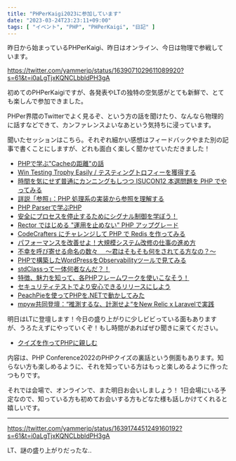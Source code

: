 ```yaml
---
title: "PHPerKaigi2023に参加しています"
date: "2023-03-24T23:23:11+09:00"
tags: [ "イベント", "PHP", "PHPerKaigi", "日記" ]
---
```


昨日から始まっているPHPerKaigi、昨日はオンライン、今日は物理で参戦しています。

https://twitter.com/yammerjp/status/1639071029611089920?s=61&t=i0aLgTjxKQNCLbbldPH3gA

初めてのPHPerKaigiですが、各発表やLTの独特の空気感がとても新鮮で、とても楽しんで参加できました。

PHPer界隈のTwitterでよく見るぞ、という方の話を聞けたり、なんなら物理的に話すなどできて、カンファレンスよいなあという気持ちに浸っています。

聞いたセッションはこちら。それぞれ細かい感想はフィードバックやまた別の記事で書くことにしますが、どれも面白く楽しく聞かせていただきました！

- [PHPで学ぶ"Cacheの距離"の話](https://fortee.jp/phperkaigi-2023/proposal/280706e0-7158-4237-8202-c9d64330b96f)
- [Win Testing Trophy Easily / テスティングトロフィーを獲得する](https://fortee.jp/phperkaigi-2023/proposal/90c0d39b-108b-4104-b93e-f7e0711003c6)
- [時間を気にせず普通にカンニングもしつつ ISUCON12 本選問題を PHP でやってみる](https://fortee.jp/phperkaigi-2023/proposal/7e212cb2-be37-43e8-b6ee-5236d259fcbf)
- [詳説「参照」：PHP 処理系の実装から参照を理解する](https://fortee.jp/phperkaigi-2023/proposal/95e4dd94-5fc7-40fe-9e1a-230e36404cbe)
- [PHP Parserで学ぶPHP](https://fortee.jp/phperkaigi-2023/proposal/86b0f058-2b05-4a06-a7d3-825aec7997bb)
- [安全にプロセスを停止するためにシグナル制御を学ぼう！](https://fortee.jp/phperkaigi-2023/proposal/b9414c59-cb8f-4654-84c7-ade44744295e)
- [Rector ではじめる "運用を止めない" PHP アップグレード](https://fortee.jp/phperkaigi-2023/proposal/d3084a8f-89b5-48d6-8a81-59c460b3b3e0)
- [CodeCrafters にチャレンジして PHP で Redis を作ってみる](https://fortee.jp/phperkaigi-2023/proposal/dc54af9b-f879-47b6-9737-12ae6e84bf1d)
- [パフォーマンスを改善せよ！大規模システム改修の仕事の進め方](https://fortee.jp/phperkaigi-2023/proposal/4a67cc68-83f0-492d-86ca-54304fc256c8)
- [不幸を呼び寄せる命名の数々　 ～君はそもそも何をされてる方なの？～](https://fortee.jp/phperkaigi-2023/proposal/b84ab856-7c83-46a8-829e-84adbc1e7921)
- [PHPで構築したWordPressをObservabilityツールで見てみる](https://fortee.jp/phperkaigi-2023/proposal/f4d1dc93-718b-44c7-8be2-edd66a253e630)
- [stdClassって一体何者なんだ？！](https://fortee.jp/phperkaigi-2023/proposal/8e702c28-702b-4033-a16b-1481147be718)
- [特徴、魅力を知って、各PHPフレームワークを使いこなそう！](https://fortee.jp/phperkaigi-2023/proposal/f90ff566-8535-4a0e-8ff2-99f3c8cc3f66)
- [セキュリティテストでより安心できるリリースにしよう](https://fortee.jp/phperkaigi-2023/proposal/f06e249f-ed18-4fde-b072-32b94131bc7f)
- [PeachPieを使ってPHPを.NETで動かしてみた](https://fortee.jp/phperkaigi-2023/proposal/5d3c8e21-b7f1-44c5-9088-f0c7769452f7)
- [mpyw共同登壇：“推測するな、計測せよ“をNew Relic x Laravelで実践](https://fortee.jp/phperkaigi-2023/proposal/87d825dd-eba2-4fe9-8945-cf83d8b845e5)


明日はLTに登壇します！今日の盛り上がりに少しビビっている面もありますが、うろたえずにやっていくぞ！もし時間があればぜひ聞きに来てください。

- [クイズを作ってPHPに親しむ](https://fortee.jp/phperkaigi-2023/proposal/d2d5fcfe-1661-4901-81d0-df071fa63bab)

内容は、PHP Conference2022のPHPクイズの裏話という側面もあります。知らない方も楽しめるように、それを知っている方はもっと楽しめるように作ったつもりです。

それでは会場で、オンラインで、また明日お会いしましょう！
1日会場にいる予定なので、知っている方も初めてお会いする方もどなた様も話しかけてくれると嬉しいです。

---

https://twitter.com/yammerjp/status/1639174451249160192?s=61&t=i0aLgTjxKQNCLbbldPH3gA

LT、謎の盛り上がりだったな..
